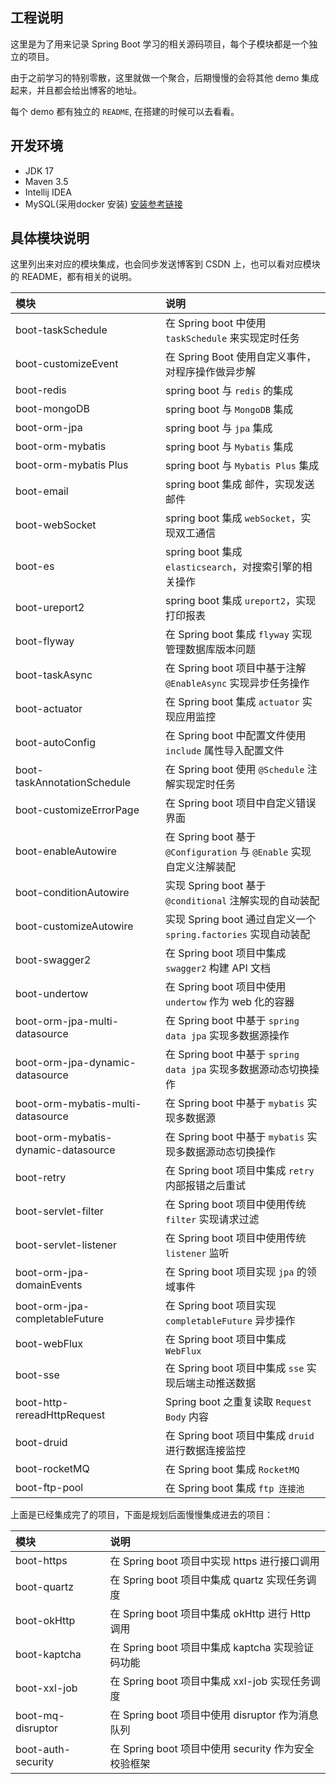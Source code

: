 ## 工程说明

这里是为了用来记录 Spring Boot 学习的相关源码项目，每个子模块都是一个独立的项目。

由于之前学习的特别零散，这里就做一个聚合，后期慢慢的会将其他 demo 集成起来，并且都会给出博客的地址。

每个 demo 都有独立的 `README`, 在搭建的时候可以去看看。

## 开发环境

- JDK 17
- Maven 3.5 
- Intellij IDEA
- MySQL(采用docker 安装) [安装参考链接](https://blog.csdn.net/qq_18948359/article/details/125486934?spm=1001.2014.3001.5502)

## 具体模块说明

这里列出来对应的模块集成，也会同步发送博客到 CSDN 上，也可以看对应模块的 README，都有相关的说明。

| 模块                                  | 说明                                                      |
|:------------------------------------|:--------------------------------------------------------|
| boot-taskSchedule                   | 在 Spring boot 中使用 `taskSchedule` 来实现定时任务                |
| boot-customizeEvent                 | 在 Spring Boot 使用自定义事件，对程序操作做异步解                         |
| boot-redis                          | spring boot 与 `redis` 的集成                               |
| boot-mongoDB                        | spring boot 与 `MongoDB` 集成                              |
| boot-orm-jpa                        | spring boot 与 `jpa` 集成                                  |
| boot-orm-mybatis                    | spring boot 与 `Mybatis` 集成                              |
| boot-orm-mybatis Plus               | spring boot 与 `Mybatis Plus` 集成                         |
| boot-email                          | spring boot 集成 邮件，实现发送邮件                                |
| boot-webSocket                      | spring boot 集成 `webSocket`，实现双工通信                       |
| boot-es                             | spring boot 集成 `elasticsearch`，对搜索引擎的相关操作               |
| boot-ureport2                       | spring boot 集成 `ureport2`，实现打印报表                        |
| boot-flyway                         | 在 Spring boot 集成 `flyway` 实现管理数据库版本问题                   |
| boot-taskAsync                      | 在 Spring boot 项目中基于注解 `@EnableAsync` 实现异步任务操作           |
| boot-actuator                       | 在 Spring boot 集成 `actuator` 实现应用监控                      |
| boot-autoConfig                     | 在 Spring boot 中配置文件使用 `include` 属性导入配置文件                |
| boot-taskAnnotationSchedule         | 在 Spring boot 使用 `@Schedule` 注解实现定时任务                   |
| boot-customizeErrorPage             | 在 Spring boot 项目中自定义错误界面                                |
| boot-enableAutowire                 | 在 Spring boot 基于 `@Configuration` 与 `@Enable` 实现自定义注解装配 |
| boot-conditionAutowire              | 实现 Spring boot 基于 `@conditional` 注解实现的自动装配              |
| boot-customizeAutowire              | 实现 Spring boot 通过自定义一个 `spring.factories`  实现自动装配       |
| boot-swagger2                       | 在 Spring boot 项目中集成 `swagger2` 构建 API 文档                |
| boot-undertow                       | 在 Spring boot 项目中使用 `undertow` 作为 web 化的容器              |
| boot-orm-jpa-multi-datasource       | 在 Spring boot 中基于 `spring data jpa` 实现多数据源操作            |
| boot-orm-jpa-dynamic-datasource     | 在 Spring boot 中基于 `spring data jpa` 实现多数据源动态切换操作        |
| boot-orm-mybatis-multi-datasource   | 在 Spring boot 中基于 `mybatis` 实现多数据源                      |
| boot-orm-mybatis-dynamic-datasource | 在 Spring boot 中基于 `mybatis` 实现多数据源动态切换操作                |
| boot-retry                          | 在 Spring boot 项目中集成 `retry` 内部报错之后重试                    |
| boot-servlet-filter                 | 在 Spring boot 项目中使用传统 `filter` 实现请求过滤                   |
| boot-servlet-listener               | 在 Spring boot 项目中使用传统 `listener` 监听                     |
| boot-orm-jpa-domainEvents           | 在 Spring boot 项目实现 `jpa` 的领域事件                          |
| boot-orm-jpa-completableFuture      | 在 Spring boot 项目实现 `completableFuture` 异步操作             |
| boot-webFlux                        | 在 Spring boot 项目中集成 `WebFlux`                           |
| boot-sse                            | 在 Spring boot 项目中集成 `sse` 实现后端主动推送数据                    |
| boot-http-rereadHttpRequest         | Spring boot 之重复读取 `Request Body` 内容                     |
| boot-druid                          | 在 Spring boot 项目中集成 `druid` 进行数据连接监控                    |
| boot-rocketMQ                       | 在 Spring boot 集成 `RocketMQ`                             |
| boot-ftp-pool                       | 在 Spring boot 集成 `ftp 连接池`                              |



上面是已经集成完了的项目，下面是规划后面慢慢集成进去的项目：

| 模块                 | 说明                                    |
|:-------------------|:--------------------------------------|
| boot-https         | 在 Spring boot 项目中实现 https 进行接口调用      |
| boot-quartz        | 在 Spring boot 项目中集成 quartz 实现任务调度     |
| boot-okHttp        | 在 Spring boot 项目中集成 okHttp 进行 Http 调用 |
| boot-kaptcha       | 在 Spring boot 项目中集成 kaptcha 实现验证码功能   |
| boot-xxl-job       | 在 Spring boot 项目中集成 xxl-job 实现任务调度    |
| boot-mq-disruptor  | 在 Spring boot 项目中使用 disruptor 作为消息队列  |
| boot-auth-security | 在 Spring boot 项目中使用 security 作为安全校验框架 |
